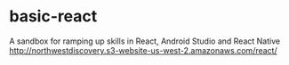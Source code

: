 # basic-react
A sandbox for ramping up skills in React, Android Studio and React Native
http://northwestdiscovery.s3-website-us-west-2.amazonaws.com/react/

